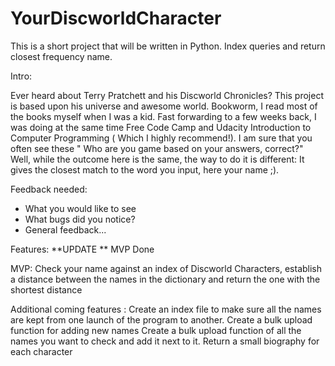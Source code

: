 # YourDiscworldCharacter
This is a short project that will be written in Python. Index queries and return closest frequency name.

Intro:

Ever heard about Terry Pratchett and his Discworld Chronicles? This project is based upon his universe and awesome world. Bookworm, I read most of the books myself when I was a kid. Fast forwarding to a few weeks back, I was doing at the same time Free Code Camp and Udacity Introduction to Computer Programming ( Which I highly recommend!). 
I am sure that you often see these " Who are you game based on your answers, correct?" Well, while the outcome here is the same, the way to do it is different: 
It gives the closest match to the word you input, here your name ;).

Feedback needed: 
<ul>
<li>What you would like to see</li>
<li>What bugs did you notice? </li>
<li>General feedback... </li>
</ul>
Features:
**UPDATE **
MVP Done

MVP:
Check your name against an index of Discworld Characters, establish a distance between the names in the dictionary and return the one with the shortest distance

Additional coming features : 
Create an index file to make sure all the names are kept from one launch of the program to another.
Create a bulk upload function for adding new names
Create a bulk upload function of all the names you want to check and add it next to it.
Return a small biography for each character
